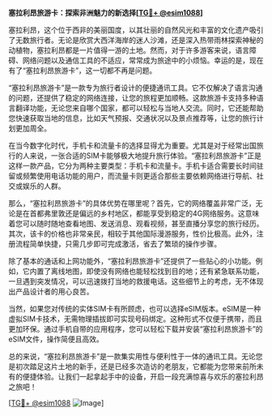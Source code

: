 **塞拉利昂旅游卡：探索非洲魅力的新选择[[TG💪+ @esim1088](https://t.me/s/esim1088)]**

塞拉利昂，这个位于西非的美丽国度，以其壮丽的自然风光和丰富的文化遗产吸引了无数旅行者。无论是欣赏大西洋海岸的迷人沙滩，还是深入热带雨林探索神秘的动植物，塞拉利昂都是一片值得一游的土地。然而，对于许多游客来说，语言障碍、网络问题以及通信工具的不适应，常常成为旅途中的小烦恼。幸运的是，现在有了“塞拉利昂旅游卡”，这一切都不再是问题。

“塞拉利昂旅游卡”是一款专为旅行者设计的便捷通讯工具。它不仅解决了语言沟通的问题，还提供了稳定的网络连接，让您的旅程更加顺畅。这款旅游卡支持多种语言翻译功能，无论您来自哪个国家，都可以轻松与当地人交流。同时，它还能帮助您快速获取当地的信息，比如天气预报、交通状况以及景点推荐等，让您的旅行计划更加周全。

在当今数字化时代，手机卡和流量卡的选择显得尤为重要。尤其是对于经常出国旅行的人来说，一张合适的SIM卡能够极大地提升旅行体验。“塞拉利昂旅游卡”正是这样一款产品，它分为两种主要类型：手机卡和流量卡。手机卡适合需要长时间驻留或频繁使用电话功能的用户，而流量卡则更适合那些主要依赖网络进行导航、社交或娱乐的人群。

那么，“塞拉利昂旅游卡”的具体优势在哪里呢？首先，它的网络覆盖非常广泛，无论是在首都弗里敦还是偏远的乡村地区，都能享受到稳定的4G网络服务。这意味着您可以随时随地查看地图、发送消息、观看视频，甚至直播分享您的旅行经历。其次，该卡的价格也非常亲民，相较于其他国际漫游服务，性价比极高。此外，注册流程简单快捷，只需几步即可完成激活，省去了繁琐的操作步骤。

除了基本的通话和上网功能外，“塞拉利昂旅游卡”还提供了一些贴心的小功能。例如，它内置了离线地图，即使没有网络也能轻松找到目的地；还有紧急联系功能，一旦遇到突发情况，可以迅速拨打当地的救援电话。这些细节上的考虑，无不体现出产品设计者的用心良苦。

当然，如果您对传统的实体SIM卡有所顾虑，也可以选择eSIM版本。eSIM是一种虚拟SIM卡技术，无需物理插拔即可实现号码绑定。这种形式不仅便于携带，而且更加环保。通过手机自带的应用程序，您可以轻松下载并安装“塞拉利昂旅游卡”的eSIM文件，操作简便且高效。

总的来说，“塞拉利昂旅游卡”是一款集实用性与便利性于一体的通讯工具。无论您是初次踏足这片土地的新手，还是已经多次造访的老朋友，它都能为您带来前所未有的便捷体验。让我们一起拿起手中的设备，开启一段充满惊喜与欢乐的塞拉利昂之旅吧！

[[TG💪+ @esim1088](https://t.me/s/esim1088) ![Image](https://i.postimg.cc/4NQfJmqS/Snipaste-2025-05-13-00-14-12.png)]